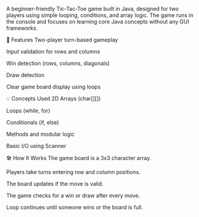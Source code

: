 A beginner-friendly Tic-Tac-Toe game built in Java, designed for two players using simple looping, conditions, and array logic. The game runs in the console and focuses on learning core Java concepts without any GUI frameworks.

📌 Features
Two-player turn-based gameplay

Input validation for rows and columns

Win detection (rows, columns, diagonals)

Draw detection

Clear game board display using loops

💡 Concepts Used
2D Arrays (char[][])

Loops (while, for)

Conditionals (if, else)

Methods and modular logic

Basic I/O using Scanner

🛠️ How It Works
The game board is a 3x3 character array.

Players take turns entering row and column positions.

The board updates if the move is valid.

The game checks for a win or draw after every move.

Loop continues until someone wins or the board is full.
